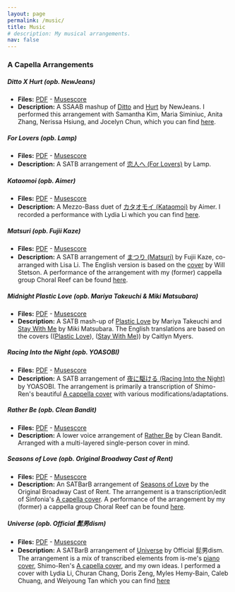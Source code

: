 ```yaml
---
layout: page
permalink: /music/
title: Music
# description: My musical arrangements.
nav: false
---
```


### A Capella Arrangements

##### Ditto X Hurt (opb. NewJeans)
- **Files:** [PDF](/assets/pdf/music/DittoXHurt-NewJeans.pdf) - [Musescore](/assets/pdf/music/DittoXHurt-NewJeans.mscz)
- **Description:** A SSAAB mashup of [Ditto](https://www.youtube.com/watch?v=pSUydWEqKwE) and [Hurt](https://www.youtube.com/watch?v=tVIXY14aJms) by NewJeans. I performed this arrangement with Samantha Kim, Maria Siminiuc, Anita Zhang, Nerissa Hsiung, and Jocelyn Chun, which you can find [here](https://drive.google.com/file/d/1PxtsvNkVCu1TXddN6DvUohROa_QFSSNa/view?usp=share_link).

##### For Lovers (opb. Lamp)
- **Files:** [PDF](/assets/pdf/music/ForLovers-Lamp.pdf) - [Musescore](/assets/pdf/music/ForLovers-Lamp.mscz)
- **Description:** A SATB arrangement of [恋人へ (For Lovers)](https://www.youtube.com/watch?v=yUcIaHh4HEA) by Lamp.

##### Kataomoi (opb. Aimer)
- **Files:** [PDF](/assets/pdf/music/Kataomoi-Aimer.pdf) - [Musescore](/assets/pdf/music/Kataomoi-Aimer.mscz)
- **Description:** A Mezzo-Bass duet of [カタオモイ (Kataomoi)](https://www.youtube.com/watch?v=kxs9Su_mbpU) by Aimer. I recorded a performance with Lydia Li which you can find [here](https://www.instagram.com/p/Cy41-J3rjpQ/?img_index=3).

##### Matsuri (opb. Fujii Kaze)
- **Files:** [PDF](/assets/pdf/music/Matsuri-FujiiKaze.pdf) - [Musescore](/assets/pdf/music/Matsuri-FujiiKaze.mscz)
- **Description:** A SATB arrangement of [まつり (Matsuri)](https://www.youtube.com/watch?v=NwOvu-j_WjY) by Fujii Kaze, co-arranged with Lisa Li. The English version is based on the [cover](https://www.youtube.com/watch?v=NwOvu-j_WjY) by Will Stetson. A performance of the arrangement with my (former) cappella group Choral Reef can be found [here](https://youtu.be/V1FTrZg6yUs?si=0xNoZks8KjzXxvl0).

##### Midnight Plastic Love (opb. Mariya Takeuchi & Miki Matsubara)
- **Files:** [PDF](/assets/pdf/music/MidnightPlasticLove-MariyaTakeuchi+MikiMatsubara.pdf) - [Musescore](/assets/pdf/music/MidnightPlasticLove-MariyaTakeuchi+MikiMatsubara.mscz)
- **Description:** A SATB mash-up of [Plastic Love](https://www.youtube.com/watch?v=T_lC2O1oIew) by Mariya Takeuchi and [Stay With Me](https://www.youtube.com/watch?v=lags8E4hvow) by Miki Matsubara. The English translations are based on the covers (([Plastic Love](https://www.youtube.com/watch?v=vunm-W-ovLc)), ([Stay With Me](https://www.youtube.com/watch?v=xZ4p3PsGGA0))) by Caitlyn Myers.

##### Racing Into the Night (opb. YOASOBI)
- **Files:** [PDF](/assets/pdf/music/RacingIntotheNight-YOASOBI.pdf) - [Musescore](/assets/pdf/music/RacingIntotheNight-YOASOBI.mscz)
- **Description:** A SATB arrangement of [夜に駆ける (Racing Into the Night)](https://www.youtube.com/watch?v=x8VYWazR5mE) by YOASOBI. The arrangement is primarily a transcription of Shimo-Ren's beautiful [A cappella cover](https://www.youtube.com/watch?v=WMU-WQl_yvA) with various modifications/adaptations. 

##### Rather Be (opb. Clean Bandit)
- **Files:** [PDF](/assets/pdf/music/RatherBe-CleanBandit.pdf) - [Musescore](/assets/pdf/music/RatherBe-CleanBandit.mscz)
- **Description:** A lower voice arrangement of  [Rather Be](https://www.youtube.com/watch?v=m-M1AtrxztU) by Clean Bandit. Arranged with a multi-layered single-person cover in mind.

##### Seasons of Love (opb. Original Broadway Cast of Rent)
- **Files:** [PDF](/assets/pdf/music/SeasonsofLove-OriginalBroadwayCastofRent.pdf) - [Musescore](/assets/pdf/music/SeasonsofLove-OriginalBroadwayCastofRent.mscz)
- **Description:** An SATBarB arrangement of [Seasons of Love](https://www.youtube.com/watch?v=hj7LRuusFqo) by the Original Broadway Cast of Rent. The arrangement is a transcription/edit of Sinfonia's [A capella cover](https://www.youtube.com/watch?v=udtJSgOds0s). A performance of the arrangement by my (former) a cappella group Choral Reef can be found [here](https://www.youtube.com/watch?v=sfmHd9AKK4w).

##### Universe (opb. Official 髭男dism)
- **Files:** [PDF](/assets/pdf/music/Universe-Official髭男dism.pdf) - [Musescore](/assets/pdf/music/Universe-Official髭男dism.mscz)
- **Description:** A SATBarB arrangement of [Universe](https://www.youtube.com/watch?v=6lnS-8FVod4) by Official 髭男dism. The arrangement is a mix of transcribed elements from is-me's [piano cover](https://www.youtube.com), Shimo-Ren's [A capella cover](https://www.youtube.com/watch?v=4-QO8myhHSI), and my own ideas. I performed a cover with Lydia Li, Churan Chang, Doris Zeng, Myles Hemy-Bain, Caleb Chuang, and Weiyoung Tan which you can find [here](https://drive.google.com/drive/u/0/search?q=universe)